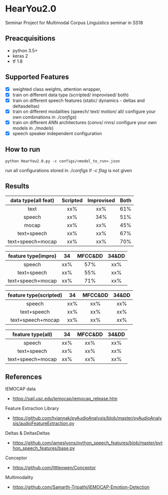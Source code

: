 # HearYou2.0

Seminar Project for Multimodal Corpus Linguistics seminar in SS18

## Preacquisitions
- python 3.5+
- keras 2
- tf 1.8

## Supported Features

- [x] weighted class weights, attention wrapper,
- [x] train on different data type (scrripted/ improvised/ both)
- [x] train on different speech features (static/ dynamics - deltas and deltasdeltas)
- [x] train on different modalities (speech/ text/ motion/ all/ configure your own combinations in *./configs*)
- [x] train on different ANN architectures (convs/ rnns/ configure your own models in *./models*)
- [x] speech speaker independent configuration

## How to run

```
python HearYou2.0.py -c configs/<model_to_run>.json
```
run all configurations stored in *./configs* if *-c flag* is not given

## Results

|data type(all feat)| Scripted| Improvised | Both |
|:-----------------:|:-------:|:----------:|:----:|
| text              | xx%     |    xx%     |  61% |
| speech            | xx%     |    34%     |  51% |
| mocap             | xx%     |    xx%     |  45% |
| text+speech       | xx%     |    xx%     |  67% |
| text+speech+mocap | xx%     |    xx%     |  70% |

|feature type(impro)| 34      | MFCC&DD    | 34&DD|
|:-----------------:|:-------:|:----------:|:----:|
| speech            | xx%     |    57%     |  xx% |
| text+speech       | xx%     |    55%     |  xx% |
| text+speech+mocap | xx%     |    71%     |  xx% |

|feature type(scripted)| 34      | MFCC&DD    | 34&DD|
|:-----------------:|:-------:|:----------:|:----:|
| speech            | xx%     |    xx%     |  xx% |
| text+speech       | xx%     |    xx%     |  xx% |
| text+speech+mocap | xx%     |    xx%     |  xx% |

|feature type(all)| 34      | MFCC&DD    | 34&DD|
|:-----------------:|:-------:|:----------:|:----:|
| speech            | xx%     |    xx%     |  xx% |
| text+speech       | xx%     |    xx%     |  xx% |
| text+speech+mocap | xx%     |    xx%     |  xx% |


## References

IEMOCAP data
- https://sail.usc.edu/iemocap/iemocap_release.htm

Feature Extraction Library
- https://github.com/tyiannak/pyAudioAnalysis/blob/master/pyAudioAnalysis/audioFeatureExtraction.py

Deltas & DeltasDeltas
- https://github.com/jameslyons/python_speech_features/blob/master/python_speech_features/base.py

Conceptor
- https://github.com/littleowen/Conceptor

Multimodality
- https://github.com/Samarth-Tripathi/IEMOCAP-Emotion-Detection

